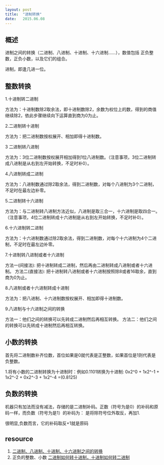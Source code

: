 ```yaml
---
layout: post
title:  "进制转换"
date:   2015.06.08
---
```


## 概述

进制之间的转换（二进制、八进制、十进制、十六进制……），数值包括 正负整数，正负小数，以及它们的组合。

进制，即逢几进一位。

## 整数转换

1.十进制转二进制

方法为：十进制数除2取余法，即十进制数除2，余数为权位上的数，得到的商值继续除2，依此步骤继续向下运算直到商为0为止。


2.二进制转十进制

方法为：把二进制数按权展开、相加即得十进制数。

3 二进制转八进制

方法为：3位二进制数按权展开相加得到1位八进制数。（注意事项，3位二进制转成八进制是从右到左开始转换，不足时补0）。

4.八进制转成二进制

方法为：八进制数通过除2取余法，得到二进制数，对每个八进制为3个二进制，不足时在最左边补零。

5.二进制转十六进制

方法为：与二进制转八进制方法近似，八进制是取三合一，十六进制是取四合一。（注意事项，4位二进制转成十六进制是从右到左开始转换，不足时补0）。


6.十六进制转二进制

方法为：十六进制数通过除2取余法，得到二进制数，对每个十六进制为4个二进制，不足时在最左边补零。

7.十进制转八进制或者十六进制

方法一(间接法): 把十进制转成二进制，然后再由二进制转成八进制或者十六进制。
方法二(直接法): 把十进制转八进制或者十六进制按照除8或者16取余，直到商为0为止。

8.八进制或者十六进制转成十进制

方法为：把八进制、十六进制数按权展开、相加即得十进制数。

9.八进制与十六进制之间的转换

方法一：他们之间的转换可以先转成二进制然后再相互转换。
方法二：他们之间的转换可以先转成十进制然后再相互转换。



## 小数的转换

首先将二进制数补齐位数，首位如果是0就代表是正整数，如果首位是1则代表是负整数。

1.将有小数的二进制转换为十进制时：例如0.1101转换为十进制: 0x2^0 + 1x2^-1 + 1x2^-2 + 0x2^-3 + 1x2^-4 =(0.8125)

## 负数的转换

机器只有加法而没有减法，存储的是二进制补码。正数（符号为是0）的补码和原码一样，而负数（符号为是1）的补码为： 是将除符号位外取反，再加1.
	
很明显,负数而言，它的补码取反+1就是原码



## resource

1. [二进制、八进制、十进制、十六进制之间的转换](http://jingyan.baidu.com/album/495ba84109665338b30ede98.html?picindex=1)
2. 正负的整数、小数 [二进制如何转十进制，十进制如何转二进制](http://jingyan.baidu.com/album/597a0643614568312b5243c0.html)